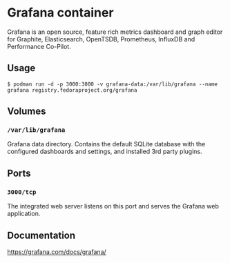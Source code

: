 # Grafana container

Grafana is an open source, feature rich metrics dashboard and graph editor for Graphite, Elasticsearch, OpenTSDB, Prometheus, InfluxDB and Performance Co-Pilot.

## Usage

```
$ podman run -d -p 3000:3000 -v grafana-data:/var/lib/grafana --name grafana registry.fedoraproject.org/grafana
```

## Volumes

### `/var/lib/grafana`

Grafana data directory.
Contains the default SQLite database with the configured dashboards and settings, and installed 3rd party plugins.

## Ports

### `3000/tcp`

The integrated web server listens on this port and serves the Grafana web application.

## Documentation

https://grafana.com/docs/grafana/
